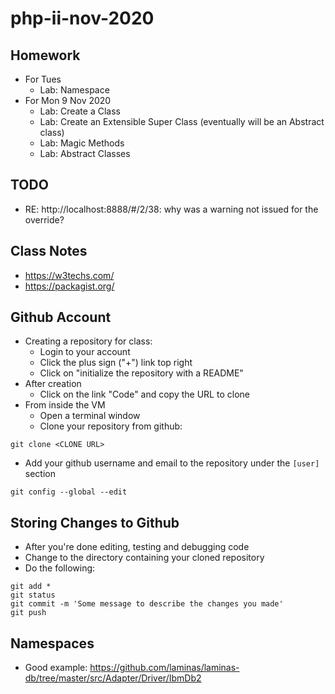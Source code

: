 # php-ii-nov-2020

## Homework
* For Tues 
  * Lab: Namespace
* For Mon 9 Nov 2020
  * Lab: Create a Class  
  * Lab: Create an Extensible Super Class (eventually will be an Abstract class)
  * Lab: Magic Methods
  * Lab: Abstract Classes
## TODO
* RE: http://localhost:8888/#/2/38: why was a warning not issued for the override?

## Class Notes
* https://w3techs.com/
* https://packagist.org/

## Github Account
* Creating a repository for class:
  * Login to your account
  * Click the plus sign ("+") link top right
  * Click on "initialize the repository with a README"
* After creation
  * Click on the link "Code" and copy the URL to clone
* From inside the VM
  * Open a terminal window
  * Clone your repository from github:
```
git clone <CLONE URL>
```
  * Add your github username and email to the repository under the `[user]` section
```
git config --global --edit
```
## Storing Changes to Github
* After you're done editing, testing and debugging code
* Change to the directory containing your cloned repository
* Do the following:
```
git add *
git status
git commit -m 'Some message to describe the changes you made'
git push
```

## Namespaces
* Good example: https://github.com/laminas/laminas-db/tree/master/src/Adapter/Driver/IbmDb2
